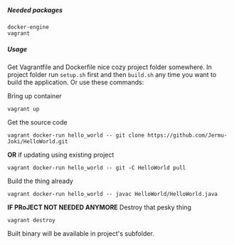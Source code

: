 ##### Needed packages
```
docker-engine
vagrant
```
##### Usage
Get Vagrantfile and Dockerfile nice cozy project folder somewhere.
In project folder run `setup.sh` first and then `build.sh` any time you want to build the application.
Or use these commands:

Bring up container
```
vagrant up
```
Get the source code
```
vagrant docker-run hello_world -- git clone https://github.com/Jermu-Joki/HelloWorld.git
```
**OR** if updating using existing project
```
vagrant docker-run hello_world -- git -C HelloWorld pull
```
Build the thing already
```
vagrant docker-run hello_world -- javac HelloWorld/HelloWorld.java
```
**IF PRoJECT NOT NEEDED ANYMORE** Destroy that pesky thing
```
vagrant destroy
```
Built binary will be available in project's subfolder.
